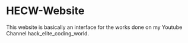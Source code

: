 # HECW-Website
This website is basically an interface for the works done on my Youtube Channel hack_elite_coding_world.
